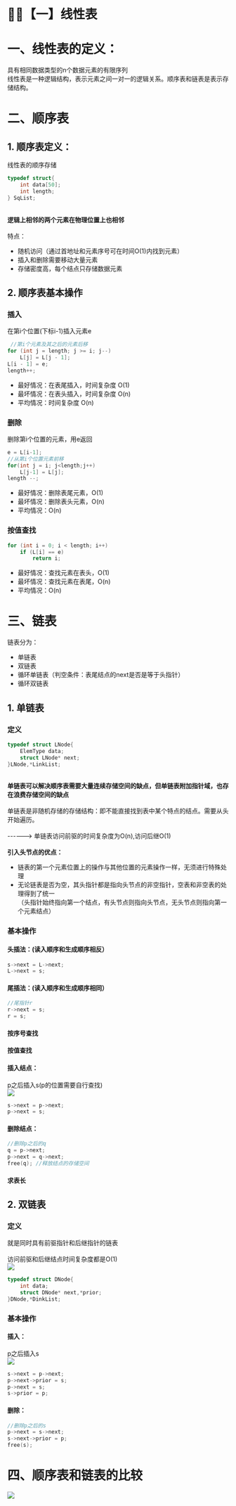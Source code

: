 # 🕵️‍♀️【一】线性表


# 一、线性表的定义：

具有相同数据类型的n个数据元素的有限序列<br />线性表是一种逻辑结构，表示元素之间一对一的逻辑关系。顺序表和链表是表示存储结构。<br />


# 二、顺序表

## 1. 顺序表定义：

线性表的顺序存储<br />

```c
typedef struct{
    int data[50];
    int length;
} SqList;
```

<br />**逻辑上相邻的两个元素在物理位置上也相邻**<br />
<br />特点：<br />

- 随机访问（通过首地址和元素序号可在时间O(1)内找到元素）
- 插入和删除需要移动大量元素
- 存储密度高，每个结点只存储数据元素



## 2. 顺序表基本操作

### 插入

在第i个位置(下标i-1)插入元素e<br />

```c
 //第i个元素及其之后的元素后移
for (int j = length; j >= i; j--)
    L[j] = L[j - 1];
L[i - 1] = e;
length++;
```


- 最好情况：在表尾插入，时间复杂度 O(1)
- 最坏情况：在表头插入，时间复杂度 O(n)
- 平均情况：时间复杂度 O(n)



### 删除

删除第i个位置的元素，用e返回<br />

```c
e = L[i-1];
//从第i个位置元素前移
for(int j = i; j<length;j++) 
    L[j-1] = L[j];
length --;
```


- 最好情况：删除表尾元素，O(1)
- 最坏情况：删除表头元素，O(n)
- 平均情况：O(n)



### 按值查找


```c
for (int i = 0; i < length; i++)
    if (L[i] == e)
        return i;
```


- 最好情况：查找元素在表头，O(1)
- 最坏情况：查找元素在表尾，O(n)
- 平均情况：O(n)



# 三、链表

链表分为：<br />

- 单链表
- 双链表
- 循环单链表（判空条件：表尾结点的next是否是等于头指针）
- 循环双链表



## 1. 单链表

### 定义


```c
typedef struct LNode{
    ElemType data;
    struct LNode* next;
}LNode,*LinkList;
```

<br />**单链表可以解决顺序表需要大量连续存储空间的缺点，但单链表附加指针域，也存在浪费存储空间的缺点**<br />
<br />单链表是非随机存储的存储结构：即不能直接找到表中某个特点的结点。需要从头开始遍历。<br />
<br />------> 单链表访问前驱的时间复杂度为O(n),访问后继O(1)<br />
<br />**引入头节点的优点：**<br />

- 链表的第一个元素位置上的操作与其他位置的元素操作一样，无须进行特殊处理
- 无论链表是否为空，其头指针都是指向头节点的非空指针，空表和非空表的处理得到了统一<br />
（头指针始终指向第一个结点，有头节点则指向头节点，无头节点则指向第一个元素结点）



### 基本操作

#### 头插法：(读入顺序和生成顺序相反）


```c
s->next = L->next;
L->next = s;
```



#### 尾插法：(读入顺序和生成顺序相同）


```c
//尾指针r
r->next = s;
r = s;
```


<a name="0d32f045"></a>
#### 按序号查找


<a name="ece70ab9-1"></a>
#### 按值查找


<a name="2aff0caa"></a>
#### 插入结点：

p之后插入s(p的位置需要自行查找)<br />![](https://cdn.nlark.com/yuque/0/2020/png/1237282/1586069585694-cbd42295-b637-46e2-8914-cb2ad39d8c32.png#align=left&display=inline&height=303&originHeight=303&originWidth=653&size=0&status=done&style=none&width=653)<br />

```c
s->next = p->next;
p->next = s;
```



#### 删除结点：


```c
//删除p之后的q
q = p->next;
p->next = q->next;
free(q); //释放结点的存储空间
```


<a name="77fcb1a1"></a>
#### 求表长


<a name="4ce94287"></a>
## 2. 双链表

### 定义

就是同时具有前驱指针和后继指针的链表<br />
<br />访问前驱和后继结点时间复杂度都是O(1)<br />![](https://cdn.nlark.com/yuque/0/2020/png/1237282/1586069585747-a36a9d0a-34ce-4ae9-a0bf-a5c6108d1baf.png#align=left&display=inline&height=215&originHeight=215&originWidth=583&size=0&status=done&style=none&width=583)<br />

```c
typedef struct DNode{
    int data;
    struct DNode* next,*prior;
}DNode,*DinkList;
```


<a name="b7b05952-1"></a>
### 基本操作

#### 插入：

p之后插入s<br />![](https://cdn.nlark.com/yuque/0/2020/png/1237282/1586069585701-4be087d0-8e85-466e-b280-32825ae170bd.png#align=left&display=inline&height=400&originHeight=400&originWidth=687&size=0&status=done&style=none&width=687)<br />

```c
s->next = p->next;
p->next->prior = s;
p->next = s;
s->prior = p;
```



#### 删除：


```c
//删除p之后的s
p->next = s->next;
s->next->prior = p;
free(s);
```


<a name="03fb80ac"></a>
# 四、顺序表和链表的比较

![](https://cdn.nlark.com/yuque/0/2020/png/1237282/1586069585778-6ecb9e14-2ff6-42c0-abf2-66f560414772.png#align=left&display=inline&height=247&originHeight=247&originWidth=750&size=0&status=done&style=none&width=750)
